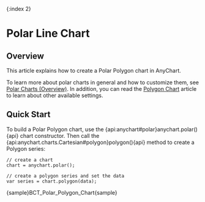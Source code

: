 {:index 2}
# Polar Line Chart

## Overview

This article explains how to create a Polar Polygon chart in AnyChart.

To learn more about polar charts in general and how to customize them, see [Polar Charts (Overview)](Overview). In addition, you can read the [Polygon Chart](../Polygon_Chart) article to learn about other available settings.

## Quick Start

To build a Polar Polygon chart, use the {api:anychart#polar}anychart.polar(){api} chart constructor. Then call the {api:anychart.charts.Cartesian#polygon}polygon(){api} method to create a Polygon series:

```
// create a chart
chart = anychart.polar();

// create a polygon series and set the data
var series = chart.polygon(data);
```

{sample}BCT\_Polar\_Polygon\_Chart{sample}